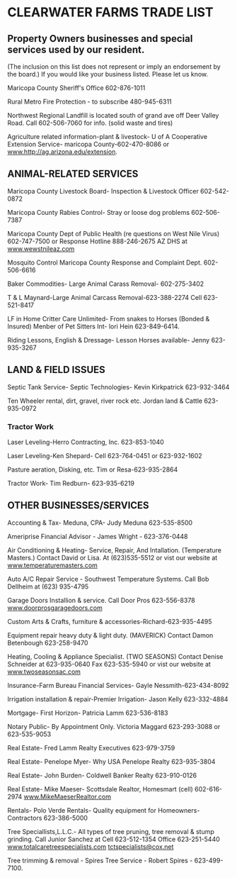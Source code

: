 # CLEARWATER FARMS TRADE LIST

## Property Owners businesses and special services used by our resident.

(The inclusion on this list does not represent or imply an endorsement by the board.) If you would like your business listed. Please let us know.

Maricopa County Sheriff's Office 602-876-1011  

Rural Metro Fire Protection - to subscribe 480-945-6311

Northwest Regional Landfill is located south of grand ave off Deer Valley Road. Call 602-506-7060 for info. (solid waste and tires)

Agriculture related information-plant & livestock- U of A Cooperative Extension Service- maricopa County-602-470-8086 or www.http://ag.arizona.edu/extension.

## ANIMAL-RELATED SERVICES

Maricopa County Livestock Board- Inspection & Livestock Officer 602-542-0872

Maricopa County Rabies Control- Stray or loose dog problems 602-506-7387

Maricopa County Dept of Public Health (re questions on West Nile Virus) 602-747-7500 or Response Hotline 888-246-2675 AZ DHS at www.wewstnileaz.com

Mosquito Control Maricopa County Response and Complaint Dept. 602-506-6616

Baker Commodities- Large Animal Carass Removal- 602-275-3402

T & L Maynard-Large Animal Carcass Removal-623-388-2274 Cell 623-521-8417

LF in Home Critter Care Unlimited- From snakes to Horses (Bonded & Insured) Menber of Pet Sitters Int- lori Hein 623-849-6414.

Riding Lessons, English & Dressage- Lesson Horses available- Jenny 623-935-3267

## LAND & FIELD ISSUES

Septic Tank Service- Septic Technologies- Kevin Kirkpatrick 623-932-3464

Ten Wheeler rental, dirt, gravel, river rock etc. Jordan land & Cattle 623-935-0972

### Tractor Work

Laser Leveling-Herro Contracting, Inc. 623-853-1040

Laser Leveling-Ken Shepard- Cell 623-764-0451 or 623-932-1602

Pasture aeration, Disking, etc. Tim or Resa-623-935-2864

Tractor Work- Tim Redburn- 623-935-6219

## OTHER BUSINESSES/SERVICES

Accounting & Tax- Meduna, CPA- Judy Meduna 623-535-8500

Ameriprise Financial Advisor - James Wright - 623-376-0448

Air Conditioning & Heating- Service, Repair, And Intallation. (Temperature Masters.) Contact David or Lisa. At (623)535-5512  or vist our website at www.temperaturemasters.com

Auto A/C Repair Service - Southwest Temperature Systems.  Call Bob Dellheim at (623) 935-4795

Garage Doors Installion & service. Call Door Pros 623-556-8378 www.doorprosgaragedoors.com

Custom Arts & Crafts, furniture & accessories-Richard-623-935-4495

Equipment repair heavy duty & light duty. (MAVERICK) Contact Damon Betenbough 623-258-9470

Heating, Cooling & Appliance Specialist. (TWO SEASONS) Contact Denise Schneider at 623-935-0640 Fax 623-535-5940  or vist our website at www.twoseasonsac.com

Insurance-Farm Bureau Financial Services- Gayle Nessmith-623-434-8092

Irrigation installation & repair-Premier Irrigation- Jason Kelly 623-332-4884

Mortgage- First Horizon- Patricia Lamm 623-536-8183

Notary Public- By Appointment Only.  Victoria Maggard  623-293-3088 or 623-535-9053 

Real Estate- Fred Lamm Realty Executives 623-979-3759

Real Estate- Penelope Myer- Why USA Penelope Realty 623-935-3804

Real Estate- John Burden- Coldwell Banker Realty 623-910-0126

Real Estate- Mike Maeser- Scottsdale Realtor, Homesmart (cell) 602-616-2974 www.MikeMaeserRealtor.com

Rentals- Polo Verde Rentals- Quality equipment for Homeowners- Contractors 623-386-5000

Tree Speciallists,L.L.C.- All types of tree pruning, tree removal & stump grinding. Call Junior Sanchez at Cell 623-512-1354 Office 623-251-5440  www.totalcaretreespecialists.com  tctspecialists@cox.net

Tree trimming & removal - Spires Tree Service - Robert Spires - 623-499-7100.
